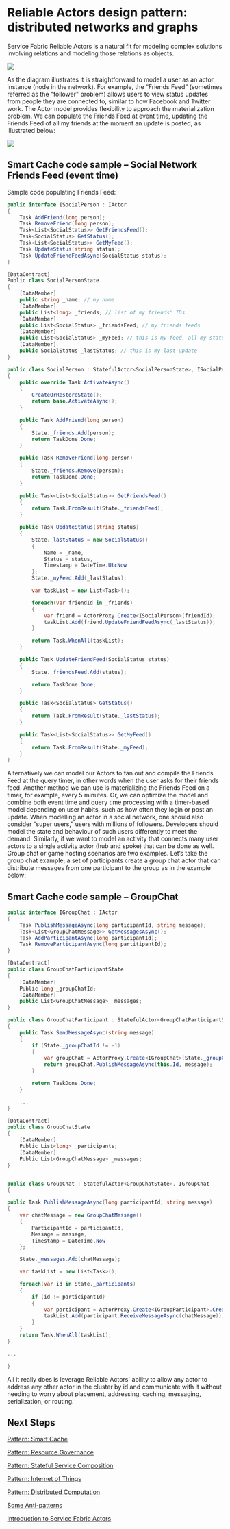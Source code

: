 <properties
   pageTitle="Distributed networks and graphs pattern | Microsoft Azure"
   description="Design pattern on how Service Fabric Reliable Actors can be used to model applications as distributed networks and graphs."
   services="service-fabric"
   documentationCenter=".net"
   authors="vturecek"
   manager="timlt"
   editor=""/>

<tags
   ms.service="service-fabric"
   ms.devlang="dotnet"
   ms.topic="article"
   ms.tgt_pltfrm="NA"
   ms.workload="NA"
   ms.date="09/29/2015"
   ms.author="claudioc"/>

# Reliable Actors design pattern: distributed networks and graphs
Service Fabric Reliable Actors is a natural fit for modeling complex solutions involving relations and modeling those relations as objects.  

![][1]

As the diagram illustrates it is straightforward to model a user as an actor instance (node in the network). For example, the “Friends Feed” (sometimes referred as the "follower" problem) allows users to view status updates from people they are connected to, similar to how Facebook and Twitter work.
The Actor model provides flexibility to approach the materialization problem. We can populate the Friends Feed at event time, updating the Friends Feed of all my friends at the moment an update is posted, as illustrated below:

![][2]


## Smart Cache code sample – Social Network Friends Feed (event time)

Sample code populating Friends Feed:

```csharp
public interface ISocialPerson : IActor
{
    Task AddFriend(long person);
    Task RemoveFriend(long person);
    Task<List<SocialStatus>> GetFriendsFeed();
    Task<SocialStatus> GetStatus();
    Task<List<SocialStatus>> GetMyFeed();
    Task UpdateStatus(string status);
    Task UpdateFriendFeedAsync(SocialStatus status);
}

[DataContract]
Public class SocialPersonState
{
    [DataMember]
    public string _name; // my name
    [DataMember]
    public List<long> _friends; // list of my friends' IDs
    [DataMember]
    public List<SocialStatus> _friendsFeed; // my friends feeds
    [DataMember]
    public List<SocialStatus> _myFeed; // this is my feed, all my status updates
    [DataMember]
    public SocialStatus _lastStatus; // this is my last update
}

public class SocialPerson : StatefulActor<SocialPersonState>, ISocialPerson
{
    public override Task ActivateAsync()
    {
        CreateOrRestoreState();
        return base.ActivateAsync();
    }

    public Task AddFriend(long person)
    {
        State._friends.Add(person);
        return TaskDone.Done;
    }

    public Task RemoveFriend(long person)
    {
        State._friends.Remove(person);
        return TaskDone.Done;
    }

    public Task<List<SocialStatus>> GetFriendsFeed()
    {
        return Task.FromResult(State._friendsFeed);
    }

    public Task UpdateStatus(string status)
    {
        State._lastStatus = new SocialStatus()
        {
            Name = _name,
            Status = status,
            Timestamp = DateTime.UtcNow
        };
        State._myFeed.Add(_lastStatus);

        var taskList = new List<Task>();

        foreach(var friendId in _friends)
        {
            var friend = ActorProxy.Create<ISocialPerson>(friendId);
            taskList.Add(friend.UpdateFriendFeedAsync(_lastStatus));
        }

        return Task.WhenAll(taskList);
    }

    public Task UpdateFriendFeed(SocialStatus status)
    {
        State._friendsFeed.Add(status);

        return TaskDone.Done;
    }

    public Task<SocialStatus> GetStatus()
    {
        return Task.FromResult(State._lastStatus);
    }

    public Task<List<SocialStatus>> GetMyFeed()
    {
        return Task.FromResult(State._myFeed);
    }
}
```

Alternatively we can model our Actors to fan out and compile the Friends Feed at the query timer, in other words when the user asks for their friends feed. Another method we can use is materializing the Friends Feed on a timer, for example, every 5 minutes. Or, we can optimize the model and combine both event time and query time processing with a timer-based model depending on user habits, such as how often they login or post an update.
When modelling an actor in a social network, one should also consider “super users,” users with millions of followers. Developers should model the state and behaviour of such users differently to meet the demand.
Similarly, if we want to model an activity that connects many user actors to a single activity actor (hub and spoke) that can be done as well. Group chat or game hosting scenarios are two examples.
Let’s take the group chat example; a set of participants create a group chat actor that can distribute messages from one participant to the group as in the example below:

## Smart Cache code sample – GroupChat

```csharp
public interface IGroupChat : IActor
{
    Task PublishMessageAsync(long participantId, string message);
    Task<List<GroupChatMessage>> GetMessagesAsync();
    Task AddParticipantAsync(long participantId);
    Task RemoveParticipantAsync(long partitipantId);
}

[DataContract]
public class GroupChatParticipantState
{
    [DataMember]
    Public long _groupChatId;
    [DataMember]
    public List<GroupChatMessage> _messages;
}

public class GroupChatParticipant : StatefulActor<GroupChatParticipantState>, IGroupParticipant
{
    public Task SendMessageAsync(string message)
    {
        if (State._groupChatId != -1)
        {
            var groupChat = ActorProxy.Create<IGroupChat>(State._groupChatId);
            return groupChat.PublishMessageAsync(this.Id, message);
        }

        return TaskDone.Done;
    }

    ...
}

[DataContract]
public class GroupChatState
{
    [DataMember]
    Public List<long> _participants;
    [DataMember]
    Public List<GroupChatMessage> _messages;
}


public class GroupChat : StatefulActor<GroupChatState>, IGroupChat
{

public Task PublishMessageAsync(long participantId, string message)
{
    var chatMessage = new GroupChatMessage()
    {
        ParticipantId = participantId,
        Message = message,
        Timestamp = DateTime.Now
    };

    State._messages.Add(chatMessage);

    var taskList = new List<Task>();

    foreach(var id in State._participants)
    {
        if (id != participantId)
        {
            var participant = ActorProxy.Create<IGroupParticipant>.Create(id);
            taskList.Add(participant.ReceiveMessageAsync(chatMessage));
        }
    }
    return Task.WhenAll(taskList);
}

...

}
```

All it really does is leverage Reliable Actors' ability to allow any actor to address any other actor in the cluster by id and communicate with it without needing to worry about placement, addressing, caching, messaging, serialization, or routing.

## Next Steps
[Pattern: Smart Cache](service-fabric-reliable-actors-pattern-smart-cache.md)

[Pattern: Resource Governance](service-fabric-reliable-actors-pattern-resource-governance.md)

[Pattern: Stateful Service Composition](service-fabric-reliable-actors-pattern-stateful-service-composition.md)

[Pattern: Internet of Things](service-fabric-reliable-actors-pattern-internet-of-things.md)

[Pattern: Distributed Computation](service-fabric-reliable-actors-pattern-distributed-computation.md)

[Some Anti-patterns](service-fabric-reliable-actors-anti-patterns.md)

[Introduction to Service Fabric Actors](service-fabric-reliable-actors-introduction.md)


<!--Image references-->
[1]: ./media/service-fabric-reliable-actors-pattern-distributed-networks-and-graphs/distributedNetworks_arch1.png
[2]: ./media/service-fabric-reliable-actors-pattern-distributed-networks-and-graphs/distributedNetworks_arch2.png

